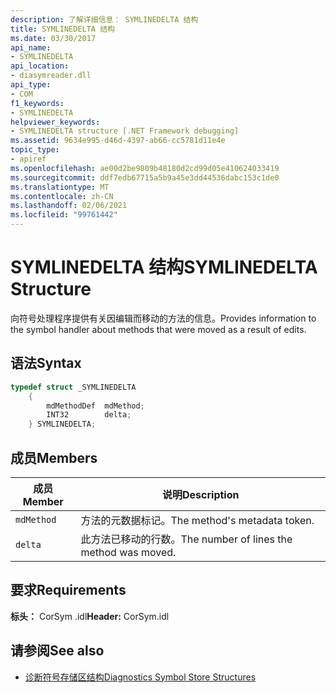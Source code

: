 ```yaml
---
description: 了解详细信息： SYMLINEDELTA 结构
title: SYMLINEDELTA 结构
ms.date: 03/30/2017
api_name:
- SYMLINEDELTA
api_location:
- diasymreader.dll
api_type:
- COM
f1_keywords:
- SYMLINEDELTA
helpviewer_keywords:
- SYMLINEDELTA structure [.NET Framework debugging]
ms.assetid: 9634e995-d46d-4397-ab66-cc5781d11e4e
topic_type:
- apiref
ms.openlocfilehash: ae00d2be9809b48180d2cd99d05e410624033419
ms.sourcegitcommit: ddf7edb67715a5b9a45e3dd44536dabc153c1de0
ms.translationtype: MT
ms.contentlocale: zh-CN
ms.lasthandoff: 02/06/2021
ms.locfileid: "99761442"
---
```

# <a name="symlinedelta-structure"></a><span data-ttu-id="6ed5b-103">SYMLINEDELTA 结构</span><span class="sxs-lookup"><span data-stu-id="6ed5b-103">SYMLINEDELTA Structure</span></span>

<span data-ttu-id="6ed5b-104">向符号处理程序提供有关因编辑而移动的方法的信息。</span><span class="sxs-lookup"><span data-stu-id="6ed5b-104">Provides information to the symbol handler about methods that were moved as a result of edits.</span></span>  
  
## <a name="syntax"></a><span data-ttu-id="6ed5b-105">语法</span><span class="sxs-lookup"><span data-stu-id="6ed5b-105">Syntax</span></span>  
  
```cpp  
typedef struct _SYMLINEDELTA  
    {  
        mdMethodDef  mdMethod;  
        INT32        delta;  
    } SYMLINEDELTA;  
```  
  
## <a name="members"></a><span data-ttu-id="6ed5b-106">成员</span><span class="sxs-lookup"><span data-stu-id="6ed5b-106">Members</span></span>  
  
|<span data-ttu-id="6ed5b-107">成员</span><span class="sxs-lookup"><span data-stu-id="6ed5b-107">Member</span></span>|<span data-ttu-id="6ed5b-108">说明</span><span class="sxs-lookup"><span data-stu-id="6ed5b-108">Description</span></span>|  
|------------|-----------------|  
|`mdMethod`|<span data-ttu-id="6ed5b-109">方法的元数据标记。</span><span class="sxs-lookup"><span data-stu-id="6ed5b-109">The method's metadata token.</span></span>|  
|`delta`|<span data-ttu-id="6ed5b-110">此方法已移动的行数。</span><span class="sxs-lookup"><span data-stu-id="6ed5b-110">The number of lines the method was moved.</span></span>|  
  
## <a name="requirements"></a><span data-ttu-id="6ed5b-111">要求</span><span class="sxs-lookup"><span data-stu-id="6ed5b-111">Requirements</span></span>  

 <span data-ttu-id="6ed5b-112">**标头：** CorSym .idl</span><span class="sxs-lookup"><span data-stu-id="6ed5b-112">**Header:** CorSym.idl</span></span>  
  
## <a name="see-also"></a><span data-ttu-id="6ed5b-113">请参阅</span><span class="sxs-lookup"><span data-stu-id="6ed5b-113">See also</span></span>

- [<span data-ttu-id="6ed5b-114">诊断符号存储区结构</span><span class="sxs-lookup"><span data-stu-id="6ed5b-114">Diagnostics Symbol Store Structures</span></span>](diagnostics-symbol-store-structures.md)
